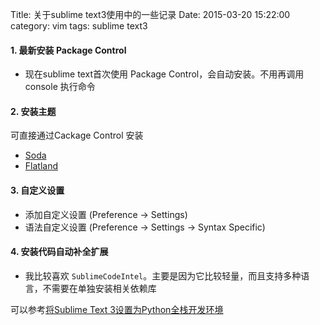 Title: 关于sublime text3使用中的一些记录
Date: 2015-03-20 15:22:00
category: vim
tags: sublime text3

#### 1. 最新安装 Package Control
- 现在sublime text首次使用 Package Control，会自动安装。不用再调用 console 执行命令

#### 2. 安装主题
可直接通过Cackage Control 安装
- [Soda](https://packagecontrol.io/packages/Theme%20-%20Soda)
- [Flatland](https://packagecontrol.io/packages/Theme%20-%20Flatland)

#### 3. 自定义设置
- 添加自定义设置 (Preference -> Settings)
- 语法自定义设置 (Preference -> Settings -> Syntax Specific)

#### 4. 安装代码自动补全扩展
-  我比较喜欢 `SublimeCodeIntel`。主要是因为它比较轻量，而且支持多种语言，不需要在单独安装相关依赖库

可以参考[将Sublime Text 3设置为Python全栈开发环境]( http://python.jobbole.com/81312/)

